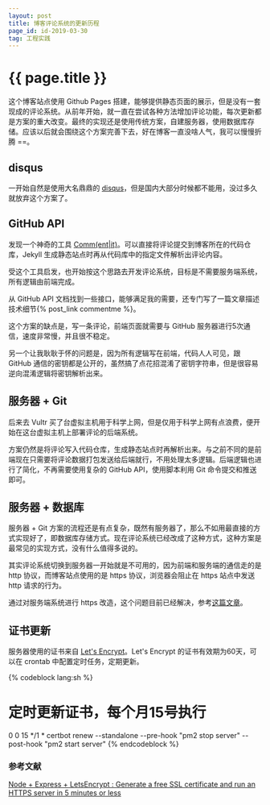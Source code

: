```yaml
---
layout: post
title: 博客评论系统的更新历程
page_id: id-2019-03-30
tag: 工程实践
---
```


<h1 class="title">{{ page.title }}</h1>

<p></p>
这个博客站点使用 Github Pages 搭建，能够提供静态页面的展示，但是没有一套现成的评论系统。从前年开始，就一直在尝试各种方法增加评论功能，每次更新都是方案的重大改变。最终的实现还是使用传统方案，自建服务器，使用数据库存储。应该以后就会围绕这个方案完善下去，好在博客一直没啥人气，我可以慢慢折腾 ==。

<!-- more -->

<h2 id="section_1">disqus</h2>

一开始自然是使用大名鼎鼎的 <a href="https://disqus.com/" target="_blank">disqus</a>，但是国内大部分时候都不能用，没过多久就放弃这个方案了。

<h2 id="section_2">GitHub API</h2>

发现一个神奇的工具 <a href="https://commentit.io/" target="_blank">Comm(ent|it)</a>。可以直接将评论提交到博客所在的代码仓库，Jekyll 生成静态站点时再从代码库中的指定文件解析出评论内容。

受这个工具启发，也开始按这个思路去开发评论系统，目标是不需要服务端系统，所有逻辑由前端完成。

从 GitHub API 文档找到一些接口，能够满足我的需要，还专门写了一篇文章描述技术细节{% post_link commentme %}。

这个方案的缺点是，写一条评论，前端页面就需要与 GitHub 服务器进行5次通信，速度非常慢，并且很不稳定。

另一个让我耿耿于怀的问题是，因为所有逻辑写在前端，代码人人可见，跟 GitHub 通信的密钥都是公开的，虽然搞了点花招混淆了密钥字符串，但是很容易逆向混淆逻辑将密钥解析出来。

<h2 id="section_3">服务器 + Git</h2>

后来去 Vultr 买了台虚拟主机用于科学上网，但是仅用于科学上网有点浪费，便开始在这台虚拟主机上部署评论的后端系统。

方案仍然是将评论写入代码仓库，生成静态站点时再解析出来。与之前不同的是前端现在只需要将评论数据打包发送给后端就行，不用处理太多逻辑。后端逻辑也进行了简化，不再需要使用复杂的 GitHub API，使用脚本利用 Git 命令提交和推送即可。

<h2 id="section_4">服务器 + 数据库</h2>

服务器 + Git 方案的流程还是有点复杂，既然有服务器了，那么不如用最直接的方式实现好了，即数据库存储方式。现在评论系统已经改成了这种方式，这种方案是最常见的实现方式，没有什么值得多说的。

其实评论系统切换到服务器一开始就是不可用的，因为前端和服务端的通信走的是 http 协议，而博客站点使用的是 https 协议，浏览器会阻止在 https 站点中发送 http 请求的行为。

通过对服务端系统进行 https 改造，这个问题目前已经解决，参考<a href="https://itnext.io/node-express-letsencrypt-generate-a-free-ssl-certificate-and-run-an-https-server-in-5-minutes-a730fbe528ca" target="_blank">这篇文章</a>。

<h2 id="section_5">证书更新</h2>

服务器使用的证书来自 <a href="https://letsencrypt.org/" target="_blank">Let's Encrypt</a>。Let's Encrypt 的证书有效期为60天，可以在 crontab 中配置定时任务，定期更新。

{% codeblock lang:sh %}
# 定时更新证书，每个月15号执行
0 0 15 */1 * certbot renew --standalone --pre-hook "pm2 stop server" --post-hook "pm2 start server"
{% endcodeblock %}

<h3>参考文献</h3>

<a href="https://itnext.io/node-express-letsencrypt-generate-a-free-ssl-certificate-and-run-an-https-server-in-5-minutes-a730fbe528ca" target="_blank">Node + Express + LetsEncrypt : Generate a free SSL certificate and run an HTTPS server in 5 minutes or less</a>
